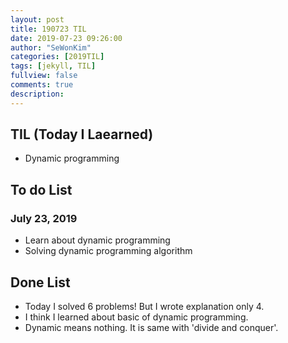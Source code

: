 ```yaml
---
layout: post
title: 190723 TIL
date: 2019-07-23 09:26:00
author: "SeWonKim"
categories: [2019TIL]
tags: [jekyll, TIL]
fullview: false
comments: true
description: 
---
```


## TIL (Today I Laearned)
* Dynamic programming

## To do List 
### July 23, 2019
* Learn about dynamic programming
* Solving dynamic programming algorithm

## Done List
* Today I solved 6 problems! But I wrote explanation only 4.
* I think I learned about basic of dynamic programming.
* Dynamic means nothing. It is same with 'divide and conquer'.
